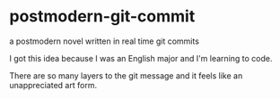 # postmodern-git-commit
a postmodern novel written in real time git commits 

I got this idea because I was an English major and I'm learning to code. 

There are so many layers to the git message and it feels like an unappreciated art form. 
